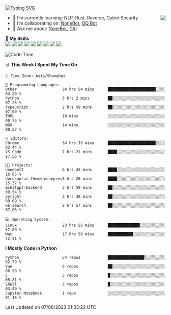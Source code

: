 [![Typing SVG](https://readme-typing-svg.herokuapp.com?size=25&duration=2500&color=8C43EA&vCenter=true&width=200&height=40&lines=Hi+there+%F0%9F%91%8B%F0%9F%8F%BB;I'm+yanyongyu)](https://git.io/typing-svg)

<a href="#">
  <img align="right" src="https://github-readme-stats.vercel.app/api?username=yanyongyu&count_private=true&show_icons=true&bg_color=15,f2f7fd,E0EAFC" />
</a>

- 🌱 I’m currently learning: NLP, Rust, Reverse, Cyber Security
- 👯 I’m collaborating on: [NoneBot](https://github.com/nonebot), [QQ Bot](https://github.com/Mrs4s/go-cqhttp)
- 💬 Ask me about: [NoneBot](https://github.com/nonebot), [CAI](https://github.com/cscs181/CAI)

🌟 **My Skills**  
![](https://img.shields.io/badge/-Python-3e74a2?style=flat-square&logo=Python&logoColor=fff)
![](https://img.shields.io/badge/-Node.js-339933?style=flat-square&logo=Node.js&logoColor=fff)
![](https://img.shields.io/badge/-Vue-4fc08d?style=flat-square&logo=Vue.js&logoColor=fff)
![](https://img.shields.io/badge/-React-2d98ce?style=flat-square&logo=React&logoColor=fff)
![](https://img.shields.io/badge/-Docker-2496ED?style=flat-square&logo=Docker&logoColor=fff)
![](https://img.shields.io/badge/-Linux-000000?style=flat-square&logo=Linux&logoColor=fff)
![](https://img.shields.io/badge/-MySQL-4479A1?style=flat-square&logo=MySQL&logoColor=fff)
![](https://img.shields.io/badge/-Redis-DC382D?style=flat-square&logo=Redis&logoColor=fff)
![](https://img.shields.io/badge/-MongoDB-47A248?style=flat-square&logo=MongoDB&logoColor=fff)

<!--START_SECTION:waka-->
![Code Time](http://img.shields.io/badge/Code%20Time-4%2C641%20hrs%207%20mins-blue)

📊 **This Week I Spent My Time On** 

```text
🕑︎ Time Zone: Asia/Shanghai

💬 Programming Languages: 
Other                    34 hrs 54 mins      █████████████████████░░░░   83.29 % 
Python                   3 hrs 2 mins        ██░░░░░░░░░░░░░░░░░░░░░░░   07.25 % 
TypeScript               2 hrs 58 mins       ██░░░░░░░░░░░░░░░░░░░░░░░   07.09 % 
TOML                     18 mins             ░░░░░░░░░░░░░░░░░░░░░░░░░   00.75 % 
MDX                      14 mins             ░░░░░░░░░░░░░░░░░░░░░░░░░   00.57 % 

🔥 Editors: 
Chrome                   34 hrs 33 mins      █████████████████████░░░░   82.44 % 
VS Code                  7 hrs 21 mins       ████░░░░░░░░░░░░░░░░░░░░░   17.56 % 

🐱‍💻 Projects: 
nonebot2                 6 hrs 43 mins       ████░░░░░░░░░░░░░░░░░░░░░   16.05 % 
docusaurus-theme-nonepres6 hrs 26 mins       ████░░░░░░░░░░░░░░░░░░░░░   15.37 % 
mchatgpt-backend         3 hrs 59 mins       ██░░░░░░░░░░░░░░░░░░░░░░░   09.54 % 
pyright                  3 hrs 38 mins       ██░░░░░░░░░░░░░░░░░░░░░░░   08.69 % 
kb-search                2 hrs 57 mins       ██░░░░░░░░░░░░░░░░░░░░░░░   07.06 % 

💻 Operating System: 
Linux                    23 hrs 55 mins      ██████████████░░░░░░░░░░░   57.09 % 
Mac                      17 hrs 59 mins      ███████████░░░░░░░░░░░░░░   42.91 % 
```

**I Mostly Code in Python** 

```text
Python                   54 repos            ████████████████░░░░░░░░░   62.79 % 
Vue                      6 repos             ██░░░░░░░░░░░░░░░░░░░░░░░   06.98 % 
C                        5 repos             █░░░░░░░░░░░░░░░░░░░░░░░░   05.81 % 
Shell                    3 repos             █░░░░░░░░░░░░░░░░░░░░░░░░   03.49 % 
Jupyter Notebook         1 repo              ░░░░░░░░░░░░░░░░░░░░░░░░░   01.16 % 
```




 Last Updated on 07/08/2023 01:33:22 UTC
<!--END_SECTION:waka-->
